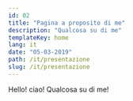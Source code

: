 ```yaml
---
id: 02
title: "Pagina a proposito di me"
description: "Qualcosa su di me"
templateKey: home
lang: it
date: "05-03-2019"
path: /it/presentazione
slug: /it/presentazione
---
```


Hello! ciao! Qualcosa su di me!
